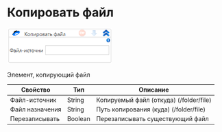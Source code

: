 # Копировать файл

![](<../../../../.gitbook/assets/image (472).png>)

Элемент, копирующий файл

| Свойство        | Тип     | Описание                                |
| --------------- | ------- | --------------------------------------- |
| Файл-источник   | String  | Копируемый файл (откуда) (/folder/file) |
| Файл назначения | String  | Путь копирования (куда) (/folder/file)  |
| Перезаписывать  | Boolean | Перезаписывать существующий файл        |
